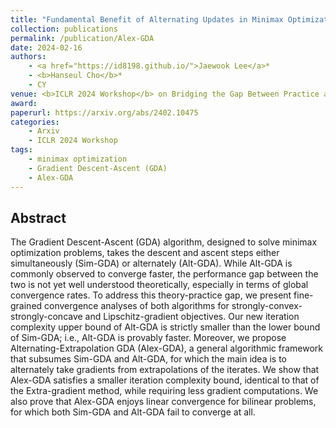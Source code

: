 ```yaml
---
title: "Fundamental Benefit of Alternating Updates in Minimax Optimization"
collection: publications
permalink: /publication/Alex-GDA
date: 2024-02-16
authors:
    - <a href="https://id8198.github.io/">Jaewook Lee</a>*
    - <b>Hanseul Cho</b>*
    - CY
venue: <b>ICLR 2024 Workshop</b> on Bridging the Gap Between Practice and Theory in Deep Learning (BGPT)
award: 
paperurl: https://arxiv.org/abs/2402.10475
categories: 
    - Arxiv
    - ICLR 2024 Workshop
tags:
    - minimax optimization
    - Gradient Descent-Ascent (GDA)
    - Alex-GDA
---
```


## Abstract

The Gradient Descent-Ascent (GDA) algorithm, designed to solve minimax optimization problems, takes the descent and ascent steps either simultaneously (Sim-GDA) or alternately (Alt-GDA). While Alt-GDA is commonly observed to converge faster, the performance gap between the two is not yet well understood theoretically, especially in terms of global convergence rates. To address this theory-practice gap, we present fine-grained convergence analyses of both algorithms for strongly-convex-strongly-concave and Lipschitz-gradient objectives. Our new iteration complexity upper bound of Alt-GDA is strictly smaller than the lower bound of Sim-GDA; i.e., Alt-GDA is provably faster. Moreover, we propose Alternating-Extrapolation GDA (Alex-GDA), a general algorithmic framework that subsumes Sim-GDA and Alt-GDA, for which the main idea is to alternately take gradients from extrapolations of the iterates. We show that Alex-GDA satisfies a smaller iteration complexity bound, identical to that of the Extra-gradient method, while requiring less gradient computations. We also prove that Alex-GDA enjoys linear convergence for bilinear problems, for which both Sim-GDA and Alt-GDA fail to converge at all.

